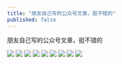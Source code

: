 ```yaml
---
title: "朋友自己写的公众号文章，挺不错的"
published: false
---
```

朋友自己写的公众号文章，挺不错的

![](./1.jpg)
![](./2.jpg)
![](./3.jpg)
![](./4.jpg)
![](./5.jpg)
![](./6.jpg)
![](./7.jpg)
![](./8.jpg)
![](./9.jpg)
